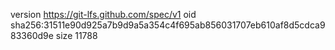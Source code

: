 version https://git-lfs.github.com/spec/v1
oid sha256:31511e90d925a7b9d9a5a354c4f695ab856031707eb610af8d5cdca983360d9e
size 11788
